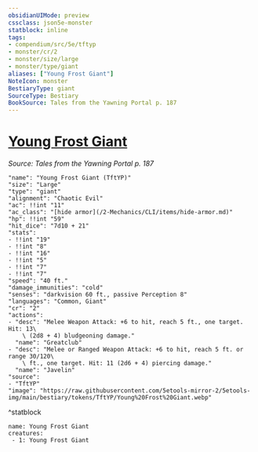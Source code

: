 ```yaml
---
obsidianUIMode: preview
cssclass: json5e-monster
statblock: inline
tags:
- compendium/src/5e/tftyp
- monster/cr/2
- monster/size/large
- monster/type/giant
aliases: ["Young Frost Giant"]
NoteIcon: monster
BestiaryType: giant
SourceType: Bestiary
BookSource: Tales from the Yawning Portal p. 187
---
```

# [Young Frost Giant](2-Mechanics/CLI/bestiary/giant/young-frost-giant-tftyp.md)
*Source: Tales from the Yawning Portal p. 187*  

```statblock
"name": "Young Frost Giant (TftYP)"
"size": "Large"
"type": "giant"
"alignment": "Chaotic Evil"
"ac": !!int "11"
"ac_class": "[hide armor](/2-Mechanics/CLI/items/hide-armor.md)"
"hp": !!int "59"
"hit_dice": "7d10 + 21"
"stats":
- !!int "19"
- !!int "8"
- !!int "16"
- !!int "5"
- !!int "7"
- !!int "7"
"speed": "40 ft."
"damage_immunities": "cold"
"senses": "darkvision 60 ft., passive Perception 8"
"languages": "Common, Giant"
"cr": "2"
"actions":
- "desc": "Melee Weapon Attack: +6 to hit, reach 5 ft., one target. Hit: 13\
    \ (2d8 + 4) bludgeoning damage."
  "name": "Greatclub"
- "desc": "Melee or Ranged Weapon Attack: +6 to hit, reach 5 ft. or range 30/120\
    \ ft., one target. Hit: 11 (2d6 + 4) piercing damage."
  "name": "Javelin"
"source":
- "TftYP"
"image": "https://raw.githubusercontent.com/5etools-mirror-2/5etools-img/main/bestiary/tokens/TftYP/Young%20Frost%20Giant.webp"
```
^statblock

```encounter-table
name: Young Frost Giant
creatures:
 - 1: Young Frost Giant
```